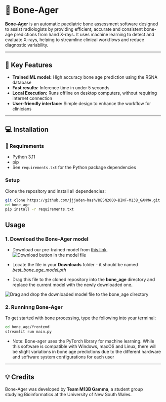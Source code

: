 # :bone: Bone-Ager

**Bone-Ager** is an automatic paediatric bone assessment software designed to assist radiologists by providing efficient, accurate and consistent bone-age predictions from hand X-rays. It uses machine learning to detect and evaluate X-rays, helping to streamline clinical workflows and reduce diagnostic variability.

---

## :mag_right: Key Features 

- **Trained ML model:** High accuracy bone age prediction using the RSNA database
- **Fast results:** Inference time in under 5 seconds 
- **Local Execution:** Runs offline on desktop computers, without requiring internet connection 
- **User-friendly interface:** Simple design to enhance the workflow for clinicians 

---

## :computer: Installation

### :file_folder: Requirements

- Python 3.11 
- pip
- See `requirements.txt` for the Python package dependencies 

### Setup

Clone the repository and install all dependencies:
```bash
git clone https://github.com/jjjaden-hash/DESN2000-BINF-M13B_GAMMA.git
cd bone_age
pip install -r requirements.txt
```

## Usage
### 1. Download the Bone-Ager model
- Download our pre-trained model from [this link](https://github.com/jjjaden-hash/DESN2000-BINF-M13B_GAMMA/blob/main/bone_age/best_bone_age_model.pth).
![Download button in the model file](https://github.com/user-attachments/assets/11ef347a-14d8-48a3-9b66-e5bf1a14646c)


- Locate the file in your **Downloads** folder - it should be named _best_bone_age_model.pth_ 
- Drag this file to the cloned repository into the **bone_age** directory and replace the current model with the newly downloaded one.
  
![Drag and drop the downloaded model file to the bone_age directory](https://github.com/user-attachments/assets/1f3c6e26-c075-48da-b5c9-e726acabc0e4)


### 2. Runninng Bone-Ager
To get started with bone processing, type the following into your terminal:
```bash
cd bone_age/frontend
streamlit run main.py
```
- Note: Bone-ager uses the PyTorch library for machine learning. While this software is compatible with Windows, macOS and Linux, there
  will be slight variations in bone age predictions due to the different hardware and software system configurations for each user

---

## :bulb: Credits

Bone-Ager was developed by **Team M13B Gamma**, a student group studying Bioinformatics at the University of New South Wales. 

